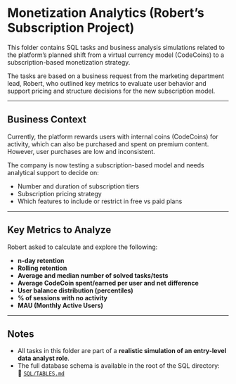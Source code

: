 # Monetization Analytics (Robert’s Subscription Project)

This folder contains SQL tasks and business analysis simulations related to the platform’s planned shift from a virtual currency model (CodeCoins) to a subscription-based monetization strategy.

The tasks are based on a business request from the marketing department lead, Robert, who outlined key metrics to evaluate user behavior and support pricing and structure decisions for the new subscription model.

---

## Business Context

Currently, the platform rewards users with internal coins (CodeCoins) for activity, which can also be purchased and spent on premium content. However, user purchases are low and inconsistent.

The company is now testing a subscription-based model and needs analytical support to decide on:

- Number and duration of subscription tiers
- Subscription pricing strategy
- Which features to include or restrict in free vs paid plans

---

## Key Metrics to Analyze

Robert asked to calculate and explore the following:

- **n-day retention**
- **Rolling retention**
- **Average and median number of solved tasks/tests**
- **Average CodeCoin spent/earned per user and net difference**
- **User balance distribution (percentiles)**
- **% of sessions with no activity**
- **MAU (Monthly Active Users)**

---

## Notes

- All tasks in this folder are part of a **realistic simulation of an entry-level data analyst role**.
- The full database schema is available in the root of the SQL directory:  
  📄 [`SQL/TABLES.md`](../../TABLES.md)